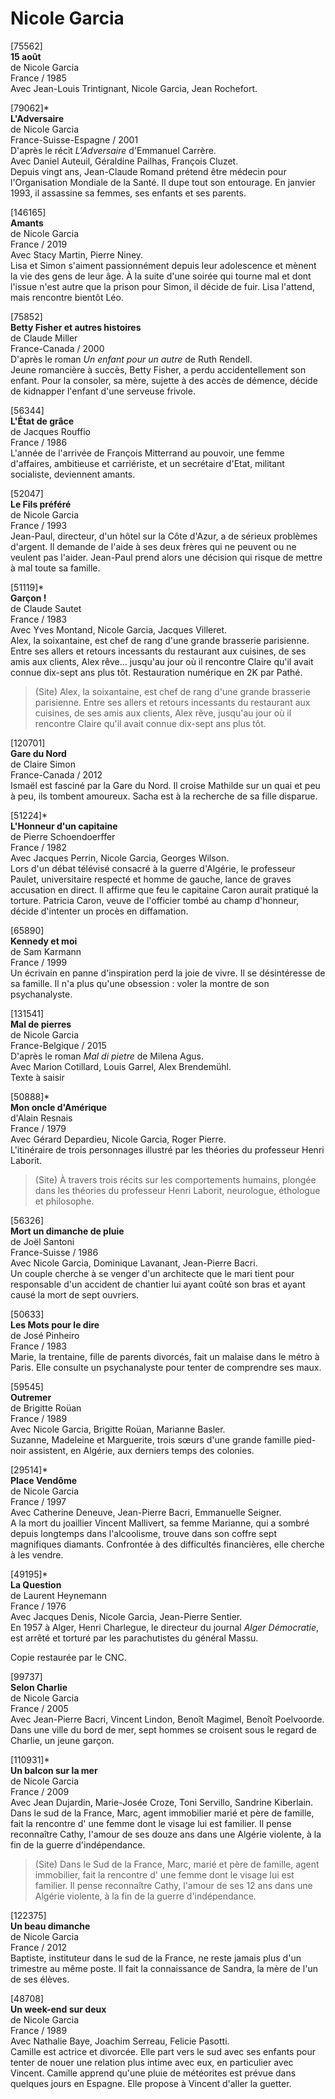 # Nicole Garcia

[75562]  
**15 août**  
de Nicole Garcia  
France / 1985  
Avec Jean-Louis Trintignant, Nicole Garcia, Jean Rochefort.

[79062]*  
**L'Adversaire**  
de Nicole Garcia  
France-Suisse-Espagne / 2001  
D'après le récit _L'Adversaire_ d'Emmanuel Carrère.  
Avec Daniel Auteuil, Géraldine Pailhas, François Cluzet.  
Depuis vingt ans, Jean-Claude Romand prétend être médecin pour l'Organisation Mondiale de la Santé. Il dupe tout son entourage. En janvier 1993, il assassine sa femmes, ses enfants et ses parents.

[146165]  
**Amants**  
de Nicole Garcia  
France / 2019  
Avec Stacy Martin, Pierre Niney.  
Lisa et Simon s'aiment passionnément depuis leur adolescence et mènent la vie des gens de leur âge. À la suite d'une soirée qui tourne mal et dont l'issue n'est autre que la prison pour Simon, il décide de fuir. Lisa l'attend, mais rencontre bientôt Léo.

[75852]  
**Betty Fisher et autres histoires**  
de Claude Miller  
France-Canada / 2000  
D'après le roman _Un enfant pour un autre_ de Ruth Rendell.  
Jeune romancière à succès, Betty Fisher, a perdu accidentellement son enfant. Pour la consoler, sa mère, sujette à des accès de démence, décide de kidnapper l'enfant d'une serveuse frivole.

[56344]  
**L'État de grâce**  
de Jacques Rouffio  
France / 1986  
L'année de l'arrivée de François Mitterrand au pouvoir, une femme d'affaires, ambitieuse et carriériste, et un secrétaire d'Etat, militant socialiste, deviennent amants.

[52047]  
**Le Fils préféré**  
de Nicole Garcia  
France / 1993  
Jean-Paul, directeur, d'un hôtel sur la Côte d'Azur, a de sérieux problèmes d'argent. Il demande de l'aide à ses deux frères qui ne peuvent ou ne veulent pas l'aider. Jean-Paul prend alors une décision qui risque de mettre à mal toute sa famille.

[51119]*  
**Garçon !**  
de Claude Sautet  
France / 1983  
Avec Yves Montand, Nicole Garcia, Jacques Villeret.  
Alex, la soixantaine, est chef de rang d'une grande brasserie parisienne. Entre ses allers et retours incessants du restaurant aux cuisines, de ses amis aux clients, Alex rêve... jusqu'au jour où il rencontre Claire qu'il avait connue dix-sept ans plus tôt. Restauration numérique en 2K par Pathé.

> (Site) Alex, la soixantaine, est chef de rang d'une grande brasserie parisienne. Entre ses allers et retours incessants du restaurant aux cuisines, de ses amis aux clients, Alex rêve, jusqu'au jour où il rencontre Claire qu'il avait connue dix-sept ans plus tôt.

[120701]  
**Gare du Nord**  
de Claire Simon  
France-Canada / 2012  
Ismaël est fasciné par la Gare du Nord. Il croise Mathilde sur un quai et peu à peu, ils tombent amoureux. Sacha est à la recherche de sa fille disparue.

[51224]*  
**L'Honneur d'un capitaine**  
de Pierre Schoendoerffer  
France / 1982  
Avec Jacques Perrin, Nicole Garcia, Georges Wilson.  
Lors d'un débat télévisé consacré à la guerre d'Algérie, le professeur Paulet, universitaire respecté et homme de gauche, lance de graves accusation en direct. Il affirme que feu le capitaine Caron aurait pratiqué la torture. Patricia Caron, veuve de l'officier tombé au champ d'honneur, décide d'intenter un procès en diffamation.

[65890]  
**Kennedy et moi**  
de Sam Karmann  
France / 1999  
Un écrivain en panne d'inspiration perd la joie de vivre. Il se désintéresse de sa famille. Il n'a plus qu'une obsession : voler la montre de son psychanalyste.

[131541]  
**Mal de pierres**  
de Nicole Garcia  
France-Belgique / 2015  
D'après le roman _Mal di pietre_ de Milena Agus.  
Avec Marion Cotillard, Louis Garrel, Alex Brendemühl.  
Texte à saisir

[50888]*  
**Mon oncle d'Amérique**  
d'Alain Resnais  
France / 1979  
Avec Gérard Depardieu, Nicole Garcia, Roger Pierre.  
L'itinéraire de trois personnages illustré par les théories du professeur Henri Laborit.

> (Site) À travers trois récits sur les comportements humains, plongée dans les théories du professeur Henri Laborit, neurologue, éthologue et philosophe.

[56326]  
**Mort un dimanche de pluie**  
de Joël Santoni  
France-Suisse / 1986  
Avec Nicole Garcia, Dominique Lavanant, Jean-Pierre Bacri.  
Un couple cherche à se venger d'un architecte que le mari tient pour responsable d'un accident de chantier lui ayant coûté son bras et ayant causé la mort de sept ouvriers.

[50633]  
**Les Mots pour le dire**  
de José Pinheiro  
France / 1983  
Marie, la trentaine, fille de parents divorcés, fait un malaise dans le métro à Paris. Elle consulte un psychanalyste pour tenter de comprendre ses maux.

[59545]  
**Outremer**  
de Brigitte Roüan  
France / 1989  
Avec Nicole Garcia, Brigitte Roüan, Marianne Basler.  
Suzanne, Madeleine et Marguerite, trois sœurs d'une grande famille pied-noir assistent, en Algérie, aux derniers temps des colonies.

[29514]*  
**Place Vendôme**  
de Nicole Garcia  
France / 1997  
Avec Catherine Deneuve, Jean-Pierre Bacri, Emmanuelle Seigner.  
A la mort du joaillier Vincent Mallivert, sa femme Marianne, qui a sombré depuis longtemps dans l'alcoolisme, trouve dans son coffre sept magnifiques diamants. Confrontée à des difficultés financières, elle cherche à les vendre.

[49195]*  
**La Question**  
de Laurent Heynemann  
France / 1976  
Avec Jacques Denis, Nicole Garcia, Jean-Pierre Sentier.  
En 1957 à Alger, Henri Charlegue, le directeur du journal _Alger Démocratie_, est arrêté et torturé par les parachutistes du général Massu.

Copie restaurée par le CNC.

[99737]  
**Selon Charlie**  
de Nicole Garcia  
France / 2005  
Avec Jean-Pierre Bacri, Vincent Lindon, Benoît Magimel, Benoît Poelvoorde.  
Dans une ville du bord de mer, sept hommes se croisent sous le regard de Charlie, un jeune garçon.

[110931]*  
**Un balcon sur la mer**  
de Nicole Garcia  
France / 2009  
Avec Jean Dujardin, Marie-Josée Croze, Toni Servillo, Sandrine Kiberlain.  
Dans le sud de la France, Marc, agent immobilier marié et père de famille, fait la rencontre d' une femme dont le visage lui est familier. Il pense reconnaître Cathy, l'amour de ses douze ans dans une Algérie violente, à la fin de la guerre d'indépendance.

> (Site) Dans le Sud de la France, Marc, marié et père de famille, agent immobilier, fait la rencontre d' une femme dont le visage lui est familier. Il pense reconnaître Cathy, l'amour de ses 12 ans dans une Algérie violente, à la fin de la guerre d'indépendance.

[122375]  
**Un beau dimanche**  
de Nicole Garcia  
France / 2012  
Baptiste, instituteur dans le sud de la France, ne reste jamais plus d'un trimestre au même poste. Il fait la connaissance de Sandra, la mère de l'un de ses élèves.

[48708]  
**Un week-end sur deux**  
de Nicole Garcia  
France / 1989  
Avec Nathalie Baye, Joachim Serreau, Felicie Pasotti.  
Camille est actrice et divorcée. Elle part vers le sud avec ses enfants pour tenter de nouer une relation plus intime avec eux, en particulier avec Vincent. Camille apprend qu'une pluie de météorites est prévue dans quelques jours en Espagne. Elle propose à Vincent d'aller la guetter.

